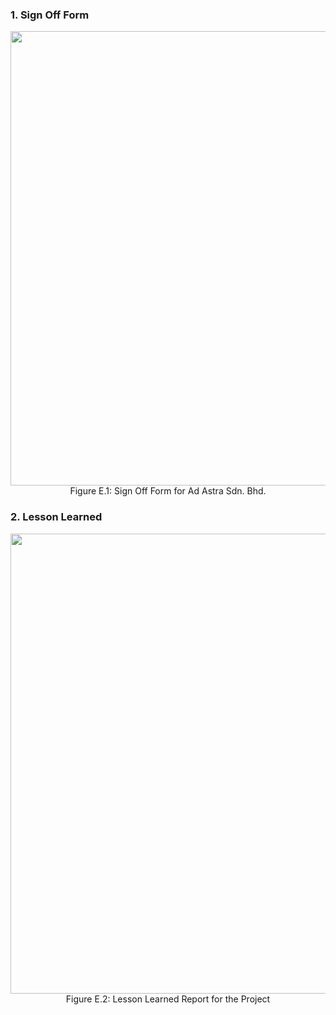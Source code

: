 ### 1. Sign Off Form
<p align="center">
  <img width="603" height="727" src="https://user-images.githubusercontent.com/55343638/150642469-779e3533-b60b-4a66-9129-1f1990fdaaee.png">
  <br>
  Figure E.1: Sign Off Form for Ad Astra Sdn. Bhd.
</p>

### 2. Lesson Learned
<p align="center">
  <img width="602" height="736" src="https://user-images.githubusercontent.com/55343638/150642579-e772d7a3-6e01-4295-b587-aabadb3dba75.png">
  <br>
  Figure E.2: Lesson Learned Report for the Project
</p>


